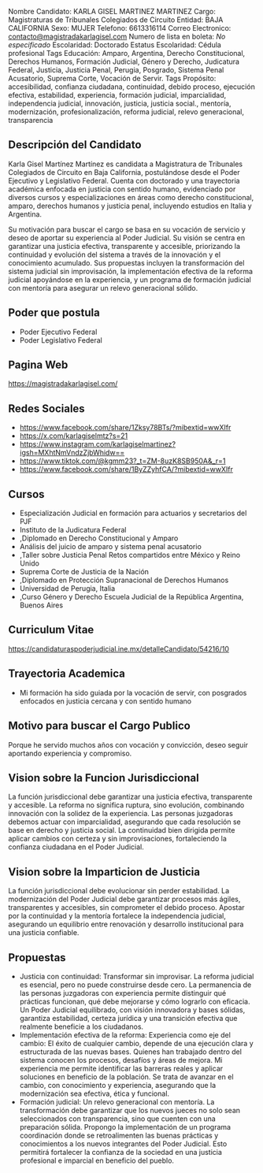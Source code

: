 Nombre Candidato: KARLA GISEL MARTINEZ MARTINEZ
Cargo: Magistraturas de Tribunales Colegiados de Circuito
Entidad: BAJA CALIFORNIA
Sexo: MUJER
Telefono: 6613316114
Correo Electronico: contacto@magistradakarlagisel.com
Numero de lista en boleta: *No especificado*
Escolaridad: Doctorado
Estatus Escolaridad: Cédula profesional
Tags Educación: Amparo, Argentina, Derecho Constitucional, Derechos Humanos, Formación Judicial, Género y Derecho, Judicatura Federal, Justicia, Justicia Penal, Perugia, Posgrado, Sistema Penal Acusatorio, Suprema Corte, Vocación de Servir.
Tags Propósito: accesibilidad, confianza ciudadana, continuidad, debido proceso, ejecución efectiva, estabilidad, experiencia, formación judicial, imparcialidad, independencia judicial, innovación, justicia, justicia social., mentoría, modernización, profesionalización, reforma judicial, relevo generacional, transparencia


## Descripción del Candidato 

Karla Gisel Martínez Martínez es candidata a Magistratura de Tribunales Colegiados de Circuito en Baja California, postulándose desde el Poder Ejecutivo y Legislativo Federal. Cuenta con doctorado y una trayectoria académica enfocada en justicia con sentido humano, evidenciado por diversos cursos y especializaciones en áreas como derecho constitucional, amparo, derechos humanos y justicia penal, incluyendo estudios en Italia y Argentina.

Su motivación para buscar el cargo se basa en su vocación de servicio y deseo de aportar su experiencia al Poder Judicial. Su visión se centra en garantizar una justicia efectiva, transparente y accesible, priorizando la continuidad y evolución del sistema a través de la innovación y el conocimiento acumulado. Sus propuestas incluyen la transformación del sistema judicial sin improvisación, la implementación efectiva de la reforma judicial apoyándose en la experiencia, y un programa de formación judicial con mentoría para asegurar un relevo generacional sólido.


## Poder que postula

- Poder Ejecutivo Federal
- Poder Legislativo Federal


## Pagina Web

https://magistradakarlagisel.com/


## Redes Sociales

- https://www.facebook.com/share/1Zksy78BTs/?mibextid=wwXIfr
- https://x.com/karlagiselmtz?s=21
- https://www.instagram.com/karlagiselmartinez?igsh=MXhtNmVndzZjbWhidw==
- https://www.tiktok.com/@kgmm23?_t=ZM-8uzK8SB950A&_r=1
- https://www.facebook.com/share/1ByZZyhfCA/?mibextid=wwXIfr


## Cursos

- Especialización Judicial en formación para actuarios y secretarios del PJF
- Instituto de la Judicatura Federal
- ,Diplomado en Derecho Constitucional y Amparo
- Análisis del juicio de amparo y sistema penal acusatorio
- ,Taller sobre Justicia Penal   Retos compartidos entre México y Reino Unido
- Suprema Corte de Justicia de la Nación
- ,Diplomado en Protección Supranacional de Derechos Humanos
- Universidad de Perugia, Italia
- ,Curso Género y Derecho  Escuela Judicial de la República Argentina, Buenos Aires


## Curriculum Vitae

https://candidaturaspoderjudicial.ine.mx/detalleCandidato/54216/10


## Trayectoria Academica

- Mi formación ha sido guiada por la vocación de servir, con posgrados enfocados en justicia cercana y con sentido humano


## Motivo para buscar el Cargo Publico

Porque he servido muchos años con vocación y convicción, deseo seguir aportando experiencia y compromiso.


## Vision sobre la Funcion Jurisdiccional

La función jurisdiccional debe garantizar una justicia efectiva, transparente y accesible. La reforma no significa ruptura, sino evolución, combinando innovación con la solidez de la experiencia. Las personas juzgadoras debemos actuar con imparcialidad, asegurando que cada resolución se base en derecho y justicia social. La continuidad bien dirigida permite aplicar cambios con certeza y sin improvisaciones, fortaleciendo la confianza ciudadana en el Poder Judicial.


## Vision sobre la Imparticion de Justicia

La función jurisdiccional debe evolucionar sin perder estabilidad. La modernización del Poder Judicial debe garantizar procesos más ágiles, transparentes y accesibles, sin comprometer el debido proceso. Apostar por la continuidad y la mentoría fortalece la independencia judicial, asegurando un equilibrio entre renovación y desarrollo institucional para una justicia confiable.


## Propuestas

- Justicia con continuidad: Transformar sin improvisar. La reforma judicial es esencial, pero no puede construirse desde cero. La permanencia de las personas juzgadoras con experiencia permite distinguir qué prácticas funcionan, qué debe mejorarse y cómo lograrlo con eficacia. Un Poder Judicial equilibrado, con visión innovadora y bases sólidas, garantiza estabilidad, certeza jurídica y una transición efectiva que realmente beneficie a los ciudadanos.
- Implementación efectiva de la reforma: Experiencia como eje del cambio: El éxito de cualquier cambio, depende de una ejecución clara y estructurada de las nuevas bases. Quienes han trabajado dentro del sistema conocen los procesos, desafíos y áreas de mejora. Mi experiencia me permite identificar las barreras reales y aplicar soluciones en beneficio de la población. Se trata de avanzar en el cambio, con conocimiento y experiencia, asegurando que la modernización sea efectiva, ética y funcional.
- Formación judicial: Un relevo generacional con mentoría. La transformación debe garantizar que los nuevos jueces no solo sean seleccionados con transparencia, sino que cuenten con una preparación sólida. Propongo la implementación de un programa coordinación donde se retroalimenten las buenas prácticas y conocimientos a los nuevos integrantes del Poder Judicial. Esto permitirá fortalecer la confianza de la sociedad en una justicia profesional e imparcial en beneficio del pueblo.

